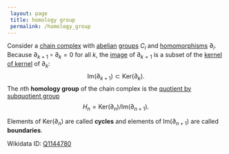 ```yaml
---
 layout: page
 title: homology group
 permalink: /homology_group
---
```


Consider a [chain complex](https://defsmath.github.io/DefsMath/chain_complex) with [abelian](https://defsmath.github.io/DefsMath/abelian) [groups](https://defsmath.github.io/DefsMath/group) $C_i$ and [homomorphisms](https://defsmath.github.io/DefsMath/group_homomorphism) $\partial_i$. Because $\partial_{k+1}\circ\partial_k = 0$ for all $k$, the [image](https://defsmath.github.io/DefsMath/image) of $\partial_{k=1}$ is a subset of the [kernel of kernel](https://defsmath.github.io/DefsMath/kernel_of_###################kernel) of $\partial_k$: $$\text{Im}(\partial_{k+1})\subset \text{Ker}(\partial_k).$$ The $n$th **homology group** of the chain complex is the [quotient by subquotient group](https://defsmath.github.io/DefsMath/quotient_by_sub######quotient_group) $$H_n = \text{Ker}(\partial_n)/\text{Im}(\partial_{n+1}).$$ 

Elements of $\text{Ker}(\partial_n)$ are called **cycles** and elements of $\text{Im}(\partial_{n+1})$ are called **boundaries**.

Wikidata ID: [Q1144780](https://www.wikidata.org/wiki/Q1144780)